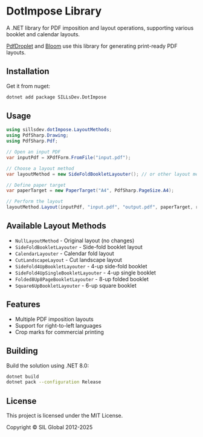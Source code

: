 # DotImpose Library

A .NET library for PDF imposition and layout operations, supporting various booklet and calendar layouts.

[PdfDroplet](https://github.com/sillsdev/pdfdroplet) and [Bloom](https://github.com/BloomBooks/BloomDesktop) use this library for generating print-ready PDF layouts.

## Installation

Get it from nuget:

```bash
dotnet add package SILLsDev.DotImpose
```

## Usage

```csharp
using sillsdev.dotImpose.LayoutMethods;
using PdfSharp.Drawing;
using PdfSharp.Pdf;

// Open an input PDF
var inputPdf = XPdfForm.FromFile("input.pdf");

// Choose a layout method
var layoutMethod = new SideFoldBookletLayouter(); // or other layout methods

// Define paper target
var paperTarget = new PaperTarget("A4", PdfSharp.PageSize.A4);

// Perform the layout
layoutMethod.Layout(inputPdf, "input.pdf", "output.pdf", paperTarget, rightToLeft: false, showCropMarks: false);
```

## Available Layout Methods

- `NullLayoutMethod` - Original layout (no changes)
- `SideFoldBookletLayouter` - Side-fold booklet layout
- `CalendarLayouter` - Calendar fold layout
- `CutLandscapeLayout` - Cut landscape layout
- `SideFold4UpBookletLayouter` - 4-up side-fold booklet
- `SideFold4UpSingleBookletLayouter` - 4-up single booklet
- `Folded8Up8PageBookletLayouter` - 8-up folded booklet
- `Square6UpBookletLayouter` - 6-up square booklet

## Features

- Multiple PDF imposition layouts
- Support for right-to-left languages
- Crop marks for commercial printing

## Building

Build the solution using .NET 8.0:

```bash
dotnet build
dotnet pack --configuration Release
```

## License

This project is licensed under the MIT License.

Copyright © SIL Global 2012-2025
